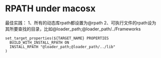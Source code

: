 # RPATH under macosx
最佳实践：
1、所有的动态库rpath都设置为@rpath
2、可执行文件的rpath设为其所要查找的目录，比如@loader_path;@loader_path/../Frameworks
```
set_target_properties(${TARGET_NAME} PROPERTIES
  BUILD_WITH_INSTALL_RPATH ON
  INSTALL_RPATH "@loader_path;@loader_path/../lib"
)
```

